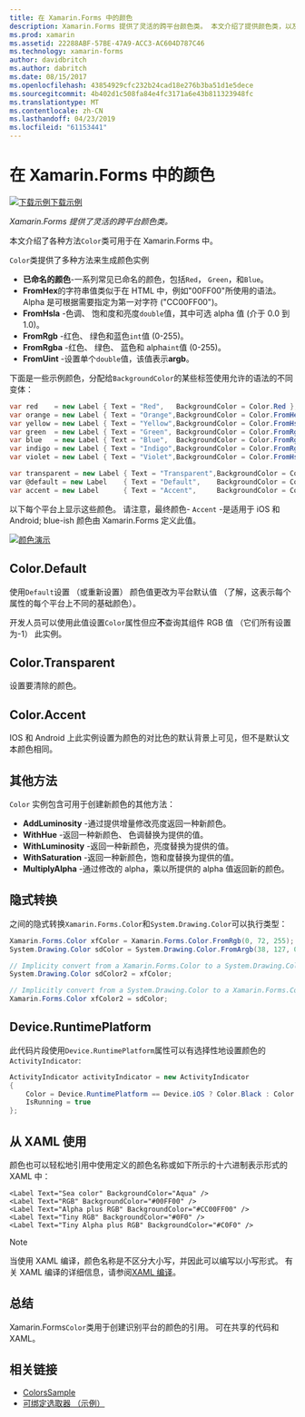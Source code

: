 ```yaml
---
title: 在 Xamarin.Forms 中的颜色
description: Xamarin.Forms 提供了灵活的跨平台颜色类。 本文介绍了提供颜色类，以及如何使用它的功能。
ms.prod: xamarin
ms.assetid: 22288ABF-57BE-47A9-ACC3-AC604D787C46
ms.technology: xamarin-forms
author: davidbritch
ms.author: dabritch
ms.date: 08/15/2017
ms.openlocfilehash: 43854929cfc232b24cad18e276b3ba51d1e5dece
ms.sourcegitcommit: 4b402d1c508fa84e4fc3171a6e43b811323948fc
ms.translationtype: MT
ms.contentlocale: zh-CN
ms.lasthandoff: 04/23/2019
ms.locfileid: "61153441"
---
```

# <a name="colors-in-xamarinforms"></a>在 Xamarin.Forms 中的颜色

[![下载示例](~/media/shared/download.png)下载示例](https://developer.xamarin.com/samples/WorkingWithColors)

_Xamarin.Forms 提供了灵活的跨平台颜色类。_

本文介绍了各种方法`Color`类可用于在 Xamarin.Forms 中。

`Color`类提供了多种方法来生成颜色实例

-  **已命名的颜色**-一系列常见已命名的颜色，包括`Red`， `Green`，和`Blue`。
-  **FromHex**的字符串值类似于在 HTML 中，例如"00FF00"所使用的语法。 Alpha 是可根据需要指定为第一对字符 ("CC00FF00")。
-  **FromHsla** -色调、 饱和度和亮度`double`值，其中可选 alpha 值 (介于 0.0 到 1.0)。
-  **FromRgb** -红色、 绿色和蓝色`int`值 (0-255)。
-  **FromRgba** -红色、 绿色、 蓝色和 alpha`int`值 (0-255)。
-  **FromUint** -设置单个`double`值，该值表示**argb**。

下面是一些示例颜色，分配给`BackgroundColor`的某些标签使用允许的语法的不同变体：

```csharp
var red    = new Label { Text = "Red",   BackgroundColor = Color.Red };
var orange = new Label { Text = "Orange",BackgroundColor = Color.FromHex("FF6A00") };
var yellow = new Label { Text = "Yellow",BackgroundColor = Color.FromHsla(0.167, 1.0, 0.5, 1.0) };
var green  = new Label { Text = "Green", BackgroundColor = Color.FromRgb (38, 127, 0) };
var blue   = new Label { Text = "Blue",  BackgroundColor = Color.FromRgba(0, 38, 255, 255) };
var indigo = new Label { Text = "Indigo",BackgroundColor = Color.FromRgb (0, 72, 255) };
var violet = new Label { Text = "Violet",BackgroundColor = Color.FromHsla(0.82, 1, 0.25, 1) };

var transparent = new Label { Text = "Transparent",BackgroundColor = Color.Transparent };
var @default = new Label    { Text = "Default",    BackgroundColor = Color.Default };
var accent = new Label      { Text = "Accent",     BackgroundColor = Color.Accent };
```

以下每个平台上显示这些颜色。 请注意，最终颜色- `Accent` -是适用于 iOS 和 Android; blue-ish 颜色由 Xamarin.Forms 定义此值。

 [![颜色演示](colors-images/colors-sml.png "颜色演示")](colors-images/colors.png#lightbox "颜色演示")

## <a name="colordefault"></a>Color.Default

使用`Default`设置 （或重新设置） 颜色值更改为平台默认值 （了解，这表示每个属性的每个平台上不同的基础颜色）。

开发人员可以使用此值设置`Color`属性但应**不**查询其组件 RGB 值 （它们所有设置为-1） 此实例。

## <a name="colortransparent"></a>Color.Transparent

设置要清除的颜色。

## <a name="coloraccent"></a>Color.Accent

IOS 和 Android 上此实例设置为颜色的对比色的默认背景上可见，但不是默认文本颜色相同。

## <a name="additional-methods"></a>其他方法

`Color` 实例包含可用于创建新颜色的其他方法：

-  **AddLuminosity** -通过提供增量修改亮度返回一种新颜色。
-  **WithHue** -返回一种新颜色、 色调替换为提供的值。
-  **WithLuminosity** -返回一种新颜色，亮度替换为提供的值。
-  **WithSaturation** -返回一种新颜色，饱和度替换为提供的值。
-  **MultiplyAlpha** -通过修改的 alpha，乘以所提供的 alpha 值返回新的颜色。

## <a name="implicit-conversions"></a>隐式转换

之间的隐式转换`Xamarin.Forms.Color`和`System.Drawing.Color`可以执行类型：

```csharp
Xamarin.Forms.Color xfColor = Xamarin.Forms.Color.FromRgb(0, 72, 255);
System.Drawing.Color sdColor = System.Drawing.Color.FromArgb(38, 127, 0);

// Implicity convert from a Xamarin.Forms.Color to a System.Drawing.Color
System.Drawing.Color sdColor2 = xfColor;

// Implicitly convert from a System.Drawing.Color to a Xamarin.Forms.Color
Xamarin.Forms.Color xfColor2 = sdColor;
```

## <a name="deviceruntimeplatform"></a>Device.RuntimePlatform

此代码片段使用`Device.RuntimePlatform`属性可以有选择性地设置颜色的`ActivityIndicator`:

```csharp
ActivityIndicator activityIndicator = new ActivityIndicator
{
    Color = Device.RuntimePlatform == Device.iOS ? Color.Black : Color.Default,
    IsRunning = true
};
```

## <a name="using-from-xaml"></a>从 XAML 使用

颜色也可以轻松地引用中使用定义的颜色名称或如下所示的十六进制表示形式的 XAML 中：

```xaml
<Label Text="Sea color" BackgroundColor="Aqua" />
<Label Text="RGB" BackgroundColor="#00FF00" />
<Label Text="Alpha plus RGB" BackgroundColor="#CC00FF00" />
<Label Text="Tiny RGB" BackgroundColor="#0F0" />
<Label Text="Tiny Alpha plus RGB" BackgroundColor="#C0F0" />
```

> [!NOTE]
> 当使用 XAML 编译，颜色名称是不区分大小写，并因此可以编写以小写形式。 有关 XAML 编译的详细信息，请参阅[XAML 编译](~/xamarin-forms/xaml/xamlc.md)。

## <a name="summary"></a>总结

Xamarin.Forms`Color`类用于创建识别平台的颜色的引用。 可在共享的代码和 XAML。


## <a name="related-links"></a>相关链接

- [ColorsSample](https://developer.xamarin.com/samples/WorkingWithColors)
- [可绑定选取器 （示例）](https://developer.xamarin.com/samples/xamarin-forms/UserInterface/BindablePicker/)
